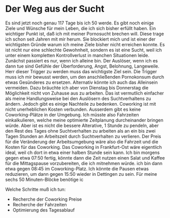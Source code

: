 # Der Weg aus der Sucht

Es sind jetzt noch genau 117 Tage bis ich 50 werde. Es gibt noch einige Ziele und Wünsche für mein Leben, die ich sich bisher erfüllt haben.
Ein wichtiger Punkt ist, daß ich mit meiner Pornosucht brechen will. Diese trage ich schon seit Jahren mit mir herum. Sie blockiert mich und
ist einer der wichtigsten Gründe warum ich meine Ziele bisher nicht erreichen konnte. Es ist nicht nur eine schlechte Gewohnheit, sondern es
ist eine Sucht, weil ich unter einem kompletten Kontrollverlust in manchen Situationen leide. Zunächst passiert es nur, wenn ich alleine bin.
Der Auslöser, wenn ich es dann tue sind Gefühle der Überforderung, Angst, Belohnung, Langeweile. Herr dieser Trigger zu werden muss das wichtigste
Ziel sein. Die Trigger muss ich mir bewusst werden, um den anschließenden Pornokonsum durch etwas Gesünderes zu ersetzen. Alternativ könnte ich auch
das Alleinsein vermeiden. Dazu bräuchte ich aber von Dienstag bis Donnerstag die Möglichkeit nicht von Zuhause aus zu arbeiten. Das ist vermutlich
einfacher als meine Handlungsweise bei den Auslösern des Suchtverhaltens zu ändern. Jedoch gibt es einige Nachteile zu bedenken. Coworking ist mit nicht unerheblichen Kosten verbunden. Ausserdem gibt es keine Coworking-Plätze in der Umgebung. Ich müsste also Fahrzeiten einkalkulieren, welche meine
optimierte Zeitplanung durcheinander bringen würde. Aber ist es nicht die bessere Alterative, 1 Stunde zu pendeln, aber den Rest des Tages ohne Suchtverhalten zu arbeiten als an ein bis zwei Tagen Stunden an Arbeitszeit durch Suchtverhalten zu verlieren. Der Preis für die Veränderung der Arbeitsumgebung wäre also die Fahrzeit und die Kosten für das Coworking. Das Coworking in Frankfurt-Ost wäre eigentlich ideal, weil ch dort in etwa einer halben Stunde sein kann. Ich bin morgens gegen etwa 07:50 fertig, könnte dann die Zeit nutzen einen Salat und Kaffee für die Mittagspause vorzubereiten, die ich mitnehmen würde. ich bin dann etwa gegen 08:45 im Coworking-Platz. Ich könnte die Pausen etwas reduzieren, um dann gegen 15:50 wieder in Dettingen zu sein.
Für meine sechs 50 Minuten-Blöcke benötige ic

Welche Schritte muß ich tun:

- Recherche der Coworking Preise
- Recherche der Fahrzeiten
- Optimierung des Tagesablauf